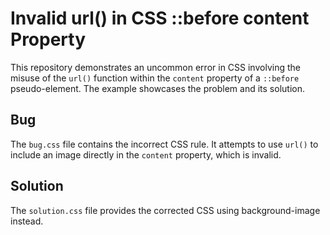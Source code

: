 # Invalid url() in CSS ::before content Property

This repository demonstrates an uncommon error in CSS involving the misuse of the `url()` function within the `content` property of a `::before` pseudo-element.  The example showcases the problem and its solution.

## Bug
The `bug.css` file contains the incorrect CSS rule.  It attempts to use `url()` to include an image directly in the `content` property, which is invalid. 

## Solution
The `solution.css` file provides the corrected CSS using background-image instead.